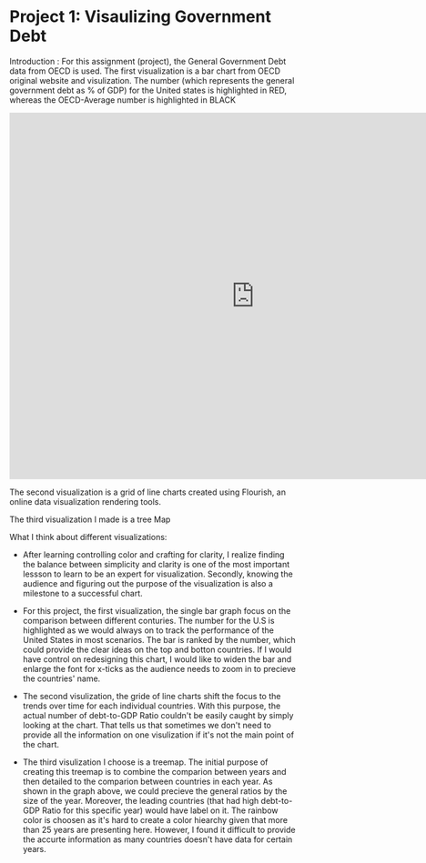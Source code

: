 # Project 1: Visaulizing Government Debt
Introduction : For this assignment (project), the General Government Debt data from OECD is used. 
The first visualization is a bar chart from OECD original website and visulization. The number (which represents the general government debt as % of GDP) for the United states is highlighted in RED, whereas the OECD-Average number is highlighted in BLACK
<iframe src="https://data.oecd.org/chart/6Ofd" width="860" height="645" style="border: 0" mozallowfullscreen="true" webkitallowfullscreen="true" allowfullscreen="true"><a href="https://data.oecd.org/chart/6Ofd" target="_blank">OECD Chart: General government debt, Total, % of GDP, Annual, 2021</a></iframe>

The second visualization is a grid of line charts created using Flourish, an online data visualization rendering tools. 
<div class="flourish-embed flourish-chart" data-src="visualisation/11152989"><script src="https://public.flourish.studio/resources/embed.js"></script></div>


The third visualization I made is a tree Map
<div class="flourish-embed flourish-hierarchy" data-src="visualisation/11165403"><script src="https://public.flourish.studio/resources/embed.js"></script></div>

What I think about different visualizations:
- After learning controlling color and crafting for clarity, I realize finding the balance between simplicity and clarity is one of the most important lessson to learn to be an expert for visualization. Secondly, knowing the audience and figuring out the purpose of the visualization is also a milestone to a successful chart.

- For this project, the first visualization, the single bar graph focus on the comparison between different conturies. The number for the U.S is highlighted as we would always on to track the performance of the United States in most scenarios. The bar is ranked by the number, which could provide the clear ideas on the top and botton countries. If I would have control on redesigning this chart, I would like to widen the bar and enlarge the font for x-ticks as the audience needs to zoom in to precieve the countries' name.

- The second visulization, the gride of line charts shift the focus to the trends over time for each individual countries. With this purpose, the actual number of debt-to-GDP Ratio couldn't be easily caught by simply looking at the chart. That tells us that sometimes we don't need to provide all the information on one visulization if it's not the main point of the chart. 

- The third visulization I choose is a treemap. The initial purpose of creating this treemap is to combine the comparion between years and then detailed to the comparion between countries in each year. As shown in the graph above, we could precieve the general ratios by the size of the year. Moreover, the leading countries (that had high debt-to-GDP Ratio for this specific year) would have label on it. The rainbow color is choosen as it's hard to create a color hiearchy given that more than 25 years are presenting here. However, I found it difficult to provide the accurte information as many countries doesn't have data for certain years. 
